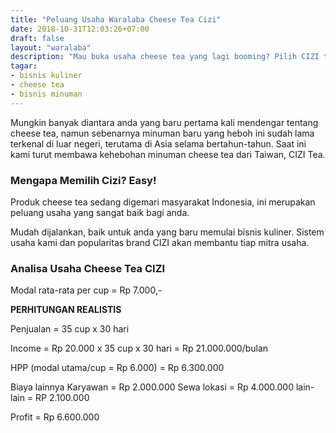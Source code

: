 ```yaml
---
title: "Peluang Usaha Waralaba Cheese Tea Cizi"
date: 2018-10-31T12:03:26+07:00
draft: false
layout: "waralaba"
description: "Mau buka usaha cheese tea yang lagi booming? Pilih CIZI tea aja, cheese tea populer dari Taiwan."
tagar: 
- bisnis kuliner
- cheese tea
- bisnis minuman
---
```


Mungkin banyak diantara anda yang baru pertama kali mendengar tentang cheese tea, namun sebenarnya minuman baru yang heboh ini sudah lama terkenal di luar negeri, terutama di Asia selama bertahun-tahun. Saat ini kami turut membawa kehebohan minuman cheese tea dari Taiwan, CIZI Tea.

### Mengapa Memilih Cizi? Easy!

Produk cheese tea sedang digemari masyarakat Indonesia, ini merupakan peluang usaha yang sangat baik bagi anda.

Mudah dijalankan, baik untuk anda yang baru memulai bisnis kuliner. Sistem usaha kami dan popularitas brand CIZI akan membantu tiap mitra usaha.

### Analisa Usaha Cheese Tea CIZI

Modal rata-rata per cup = Rp 7.000,-

**PERHITUNGAN REALISTIS**

Penjualan = 35 cup x 30 hari

Income = Rp 20.000 x 35 cup x 30 hari = Rp 21.000.000/bulan

HPP (modal utama/cup = Rp 6.000) = Rp 6.300.000

Biaya lainnya
Karyawan = Rp 2.000.000
Sewa lokasi = Rp 4.000.000
lain-lain = RP 2.100.000

Profit = Rp 6.600.000